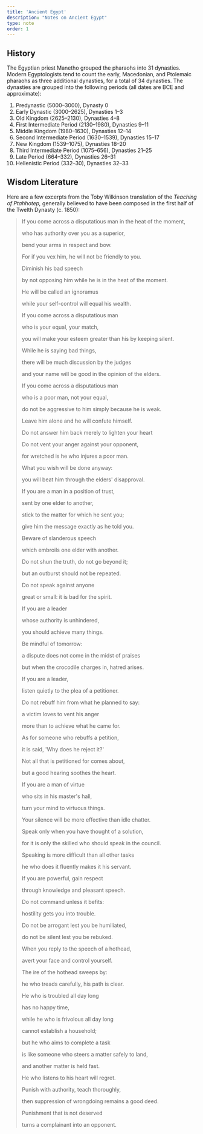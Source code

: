 ```yaml
---
title: 'Ancient Egypt'
description: "Notes on Ancient Egypt"
type: note
order: 1
---
```


## History

The Egyptian priest Manetho grouped the pharaohs into 31 dynasties. Modern Egyptologists tend to count the early, Macedonian, and Ptolemaic pharaohs as three additional dynasties, for a total of 34 dynasties.  The dynasties are grouped into the following periods (all dates are BCE and approximate):

1. Predynastic (5000–3000), Dynasty 0
2. Early Dynastic (3000–2625), Dynasties 1–3
3. Old Kingdom (2625–2130), Dynasties 4–8
4. First Intermediate Period (2130–1980), Dynasties 9–11
5. Middle Kingdom (1980–1630), Dynasties 12–14
6. Second Intermediate Period (1630–1539), Dynasties 15–17
7. New Kingdom (1539–1075), Dynasties 18–20
8. Third Intermediate Period (1075–656), Dynasties 21–25
9. Late Period (664–332), Dynasties 26–31
10. Hellenistic Period (332–30), Dynasties 32–33

## Wisdom Literature

Here are a few excerpts from the Toby Wilkinson translation of the *Teaching of Ptahhotep,* generally believed to have been composed in the first half of the Twelth Dynasty (c. 1850):

<blockquote>
<p>If you come across a disputatious man in the heat of the moment,</p>
<p>who has authority over you as a superior,</p>
<p>bend your arms in respect and bow.</p>
<p>For if you vex him, he will not be friendly to you.</p>
<p>Diminish his bad speech</p>
<p>by not opposing him while he is in the heat of the moment.</p>
<p>He will be called an ignoramus</p>
<p>while your self-control will equal his wealth.</p>
<p>If you come across a disputatious man</p>
<p>who is your equal, your match,</p>
<p>you will make your esteem greater than his by keeping silent.</p>
<p>While he is saying bad things,</p>
<p>there will be much discussion by the judges</p>
<p>and your name will be good in the opinion of the elders.</p>
<p>If you come across a disputatious man</p>
<p>who is a poor man, not your equal,</p>
<p>do not be aggressive to him simply because he is weak.</p>
<p>Leave him alone and he will confute himself.</p>
<p>Do not answer him back merely to lighten your heart</p>
<p>Do not vent your anger against your opponent,</p>
<p>for wretched is he who injures a poor man.</p>
<p>What you wish will be done anyway:</p>
<p>you will beat him through the elders' disapproval.</p>
<p>If you are a man in a position of trust,</p>
<p>sent by one elder to another,</p>
<p>stick to the matter for which he sent you;</p>
<p>give him the message exactly as he told you.</p>
<p>Beware of slanderous speech</p>
<p>which embroils one elder with another.</p>
<p>Do not shun the truth, do not go beyond it;</p>
<p>but an outburst should not be repeated.</p>
<p>Do not speak against anyone</p>
<p>great or small: it is bad for the spirit.</p>
<p>If you are a leader</p>
<p>whose authority is unhindered,</p>
<p>you should achieve many things.</p>
<p>Be mindful of tomorrow:</p>
<p>a dispute does not come in the midst of praises</p>
<p>but when the crocodile charges in, hatred arises.</p>
<p>If you are a leader,</p>
<p>listen quietly to the plea of a petitioner.</p>
<p>Do not rebuff him from what he planned to say:</p>
<p>a victim loves to vent his anger</p>
<p>more than to achieve what he came for.</p>
<p>As for someone who rebuffs a petition,</p>
<p>it is said, 'Why does he reject it?'</p>
<p>Not all that is petitioned for comes about,</p>
<p>but a good hearing soothes the heart.</p>
<p>If you are a man of virtue</p>
<p>who sits in his master's hall,</p>
<p>turn your mind to virtuous things.</p>
<p>Your silence will be more effective than idle chatter.</p>
<p>Speak only when you have thought of a solution,</p>
<p>for it is only the skilled who should speak in the council.</p>
<p>Speaking is more difficult than all other tasks</p>
<p>he who does it fluently makes it his servant.</p>
<p>If you are powerful, gain respect</p>
<p>through knowledge and pleasant speech.</p>
<p>Do not command unless it befits:</p>
<p>hostility gets you into trouble.</p>
<p>Do not be arrogant lest you be humiliated,</p>
<p>do not be silent lest you be rebuked.</p>
<p>When you reply to the speech of a hothead,</p>
<p>avert your face and control yourself.</p>
<p>The ire of the hothead sweeps by:</p>
<p>he who treads carefully, his path is clear.</p>
<p>He who is troubled all day long</p>
<p>has no happy time,</p>
<p>while he who is frivolous all day long</p>
<p>cannot establish a household;</p>
<p>but he who aims to complete a task</p>
<p>is like someone who steers a matter safely to land,</p>
<p>and another matter is held fast.</p>
<p>He who listens to his heart will regret.</p>
<p>Punish with authority, teach thoroughly,</p>
<p>then suppression of wrongdoing remains a good deed.</p>
<p>Punishment that is not deserved</p>
<p>turns a complainant into an opponent.</p>
</blockquote>
